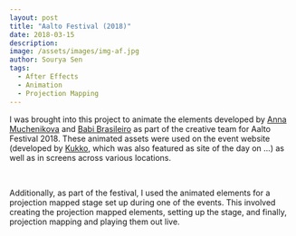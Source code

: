 ```yaml
---
layout: post
title: "Aalto Festival (2018)"
date: 2018-03-15
description:
image: /assets/images/img-af.jpg
author: Sourya Sen
tags:
  - After Effects
  - Animation
  - Projection Mapping
---
```


I was brought into this project to animate the elements developed by [Anna Muchenikova](annamuchenikova.com) and [Babi Brasileiro](http://babibrasileiro.com) as part of the creative team for Aalto Festival 2018. These animated assets were used on the event website (developed by [Kukko](...), which was also featured as site of the day on ...) as well as in screens across various locations.

![]()
![]()
![]()
![]()

Additionally, as part of the festival, I used the animated elements for a projection mapped stage set up during one of the events. This involved creating the projection mapped elements, setting up the stage, and finally, projection mapping and playing them out live.

![]()
![]()
![]()
![]()
